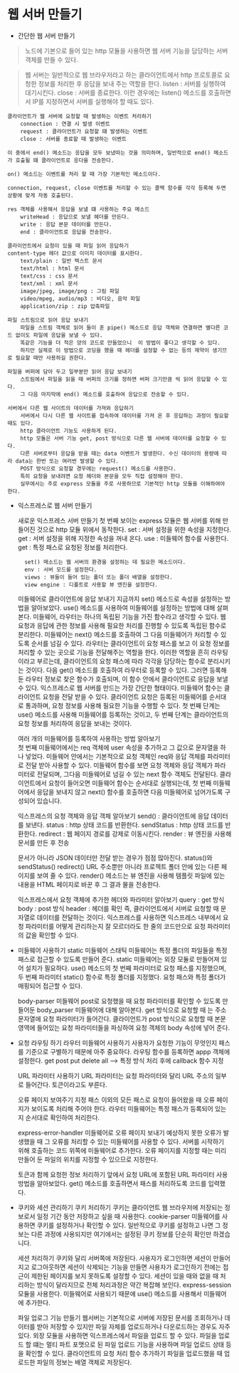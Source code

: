 # 웹 서버 만들기
- 간단한 웹 서버 만들기
>    노드에 기본으로 들어 있는 http 모듈을 사용하면 웹 서버 기능을 담당하는 서버 객체를 만들 수 있다.

>    웹 서버는 일반적으로 웹 브라우저라고 하는 클라이언트에서 http 프로토콜로 요청한 정보를 처리한 후 응답을 보내 주는 역할을 한다.
        listen : 서버를 실행하여 대기시킨다.
        close : 서버를 종료한다.
    이런 경우에는 listen() 메소드를 호출하면서 IP를 지정하면서 서버를 실행해야 할 때도 있다.
    
    클라이언트가 웹 서버에 요청할 때 발생하는 이벤트 처리하기
        connection : 연결 시 발생 이벤트
        request : 클라이언트가 요청할 떄 발생하는 이벤트
        close : 서버를 종료할 때 발생하는 이벤트
    
    이 중에서 end() 메소드는 응답을 모두 보냈따는 것을 의미하며, 일반적으로 end() 메소드가 호출될 떄 클라이언트로 응다을 전송한다.

    on() 메소드는 이벤트를 처리 할 때 가장 기본적인 메소드이다.

    connection, request, close 이벤트를 처리할 수 있는 콜백 함수를 각각 등록해 두면 상황에 맞게 자동 호출된다.

    res 객체를 사용해서 응답을 보낼 떄 사용하는 주요 메소드
        writeHead : 응답으로 보낼 헤더를 만든다.
        write : 응답 본문 데이터를 만든다.
        end : 클라이언트로 응답을 전송한다.

    클라이언트에서 요청이 있을 때 파일 읽어 응답하기
    content-type 헤더 값으로 이미지 데이터를 표시한다.
        text/plain : 일반 텍스트 문서
        text/html : html 문서
        text/css : css 문서
        text/xml : xml 문서
        image/jpeg, image/png : 그림 파일 
        video/mpeg, audio/mp3 : 비디오, 음악 파일
        application/zip : zip 압축파일
    
    파일 스트림으로 읽어 응답 보내기
        파일을 스트림 객체로 읽어 들이 훈 pipe() 메소드로 응답 객체와 연결하면 별다른 코드 없이도 파일에 응답을 보낼 수 있다.
        똑같은 기능을 더 적은 양의 코드로 만들었으니  이 방법이 좋다고 생각할 수 있다.
        하지만 실제로 이 방법으로 코딩을 했을 때 헤더를 설정할 수 없는 등의 제약이 생기므로 필요할 때만 사용하길 권한다.

    파일을 버퍼에 담아 두고 일부분만 읽어 응답 보내기
        스트림에서 파일을 읽을 때 버퍼의 크기를 정하면 버퍼 크기만큼 씩 읽어 응답할 수 있다.
        그 다음 마지막에 end() 메소드를 호출하여 응답으로 전송할 수 있다.

    서버에서 다른 웹 사이트의 데이터를 가져와 응답하기
        서버에서 다시 다른 웹 사이트를 접속하여 데이터를 가져 온 후 응답하는 과정이 필요할 때도 있다.
        http 클라이언트 기능도 사용하게 된다.
        http 모듈은 서버 기능 get, post 방식으로 다른 웹 서버에 데이터를 요청할 수 있다.
        다른 서버로부터 응답을 받을 때는 data 이벤트가 발생한다. 수신 데이터의 용량에 따라 data는 한번 또는 여러번 발생할 수 있다.
        POST 방식으로 요청할 경우에는 request() 메소드를 사용한다.
        특히 요청을 보내려면 요청 헤더와 본문을 모두 직접 설정해야 한다.
        실무에서는 주로 express 모듈을 주로 사용하므로 기본적인 http 모듈을 이해하여야 한다.

- 익스프레스로 웹 서버 만들기

    새로운 익스프레스 서버 만들기
        첫 번째 보이는 express 모듈은 웹 서버를 위해 만들어진 것으로 http 모듈 위에서 동작한다.
        set : 서버 설정을 위한 속성을 지정한다.
        get : 서버 설정을 위해 지정한 속성을 꺼내 온다.
        use : 미들웨어 함수를 사용한다.
        get : 특정 패스로 요청된 정보를 처리한다.        

        set() 메소드는 웹 서버의 환경을 설정하는 데 필요한 메소드이다.
        env : 서버 모드를 설정한다.
        views : 뷰들이 들어 있는 폴더 또는 폴더 배열을 설정한다.
        view engine : 디폴트로 사용할 뷰 엔진을 설정한다.

    미들웨어로 클라이언트에 응답 보내기
        지금까지 set() 메소드로 속성을 설정하는 방법을 알아보았다.
        use() 메소드를 사용하여 미들웨어를 설정하는 방법에 대해 살펴본다.
        미들웨어, 라우터는 하나의 독립된 기능을 가진 함수라고 생각할 수 있다.
        웹 요청과 응답에 관한 정보를 사용해 필요한 처리를 진행할 수 있도록 독립된 함수로 분리한다.
        미들웨어는 next() 메소드를 호출하여 그 다음 미들웨어가 처리할 수 있도록 순서를 넘길 수 있다.
        라우터는 클라이언트이 요청 패스를 보고 이 요청 정보를 처리할 수 있는 곳으로 기능을 전달해주는 역할을 한다.
        이러한 역할을 흔히 라우팅이라고 부르는데, 클라이언트의 요청 패스에 따라 각각을 담당하는 함수로 분리시키는 것이다.
        다음 get() 메소드를 호출하여 라우터로 등록할 수 있다. 
        그러면 등록해 둔 라우터 정보로 찾은 함수가 호출되며, 이 함수 안에서 클라이언트로 응답을 보낼 수 있다.
        익스프레스로 웹 서버를 만드는 가장 간단한 형태이다.
        미들웨어 함수는 클라이언트 요청을 전달 받을 수 있다.
        클라이언트 요청은 등록된 미들웨어를 순서대로 통과하며, 요청 정보를 사용해 필요한 기능을 수행할 수 있다.
        첫 번째 단계는 use() 메소드를 사용해 미들웨어를 등록하는 것이고, 두 번째 단계는 클라이언트의 요청 정보를 처리하여 응답을 보내는 것이다.

    여러 개의 미들웨어를 등록하여 사용하는 방법 알아보기    
        첫 번째 미들웨어에서는 req 객체에 user 속성을 추가하고 그 값으로 문자열을 하나 넣었다.
        미들웨어 안에서는 기본적으로 요청 객체인 req와 응답 객체를 파라미터로 전달 받아 사용할 수 있다.
        미들웨어 함수를 보면 요청 객체와 응답 객체가 파라미터로 전달되며, 그다음 미들웨어로 넘길 수 있는 next 함수 객체도 전달된다.
        클라이언트에서 요청이 들어오면 미들웨어 함수는 순서대로 실행되는데, 첫 번째 미들웨어에서 응답을 보내지 않고 next() 함수를 호출하면 다음 미들웨어로 넘어가도록 구성되어 있습니다.
    
    익스프레스의 요청 객체와 응답 객체 알아보기
        send() : 클라이언트에 응답 데이터를 보낸다.
        status : http 상태 코드를 반환한다.
        sendStatus : http 상태 코드를 반환한다.
        redirect : 웹 페이지 경로를 강제로 이동시킨다.
        render : 뷰 엔진을 사용해 문서를 만든 후 전송
    
    문서가 아니라 JSON 데이터만 전달 받는 경우가 점점 많아진다.
        status()와 sendStatus()
        redirect()
        URL 주소뿐만 아니라 프로젝트 폴더 안에 있는 다른 페이지를 보여 줄 수 있다.
        render() 메소드는 뷰 엔진을 사용해 템플릿 파일에 있는 내용을 HTML 페이지로 바꾼 후 그 결과 물을 전송한다.
    
    익스프레스에서 요청 객체에 추가한 헤더와 파라미터 알아보기
        query : get 방식
        body : post 방식
        header : 헤더를 확인
        즉, 클라이언트에서 서버로 요청할 때 문자열로 데이터를 전달하는 것이다.
        익스프레스를 사용하면 익스프레스 내부에서 요청 파라미터를 어떻게 관리하는지 잘 모르더라도 한 줄의 코드만으로 요청 파라미터의 값을 확인할 수 있다.

- 미들웨어 사용하기
    static 미들웨어 
        스태틱 미들웨어는 특정 폴더의 파일들을 특정 패스로 접근할 수 있도록 만들어 준다.
        static 미들웨어는 외장 모듈로 만들어져 있어 설치가 필요하다.
        use() 메소드의 첫 번째 파라미터로 요청 패스를 지정했으며, 두 번째 파라미터 static() 함수로 특정 폴더를 지정했다.
        요청 패스와 특정 폴더가 매핑되어 접근할 수 있다.
    
    body-parser 미들웨어
        post로 요청했을 때 요청 파라미터를 확인할 수 있도록 만들어둔 body_parser 미들웨어에 대해 알아본다. 
        get 방식으로 요청할 때 는 주소 문자열에 요청 파라미터가 들어간다.
        클라이언트가 post 방식으로 요청할 때 본문 영역에 들어있는 요청 파라미터들을 파싱하여 요청 객체의 body 속성에 넣어 준다.

- 요청 라우팅 하기
    라우터 미들웨어 사용하기
        사용자가 요청한 기능이 무엇인지 패스를 기준으로 구별하기 때문에 아주 중요하다.
        라우팅 함수를 등록하면 appp 객체에 설정한다.
        get
        post
        put
        delete
        all
            --> 특정 방식 처리 후에 callback 함수 지정

    URL 파라미터 사용하기
        URL 파라미터는 요청 파라미터와 달리 URL 주소의 일부로 들어간다.
        토큰이라고도 부른다.
    
    오류 페이지 보여주기
        지정 패스 이외의 모든 패스로 요청이 들어왔을 때 오류 페이지가 보이도록 처리해 주어야 한다.
        라우터 미들웨어는 특정 패스가 등록되어 있는지 순서대로 확인하여 처리한다.
    
    express-error-handler 미들웨어로 오류 페이지 보내기
        예상하지 못한 오류가 발생했을 때 그 오류를 처리할 수 있는 미들웨어를 사용할 수 있다.
        서버를 시작하기 위해 호출하는 코드 위쪽에 미들웨어로 추가한다.
        오류 페이지를 지정할 때는 미리 만들어 둔 파일의 위치를 지정할 수 있으므로 지정한다.
    
    토큰과 함께 요청한 정보 처리하기
        앞에서 요청 URL에 포함된 URL 파라미터 사용 방법을 알아보았다.
        get() 메소드를 호출하면서 패스를 처리하도록 코드를 입력했다.
    
- 쿠키와 세션 관리하기
    쿠키 처리하기
        쿠키는 클라이언트 웹 브라우저에 저장되는 정보로서 일정 기간 동안 저장하고 싶을 때 사용한다.
        cookie-parser 미들웨어를 사용하면 쿠키를 설정하거나 확인할 수 있다.
        일반적으로 쿠키를 설정하고 나면 그 정보는 다른 과정에 사용되지만 여기에서는 설정된 쿠키 정보를 단순히 확인만 하겠습니다.
    
    세션 처리하기
        쿠키와 달리 서버쪽에 저장된다.
        사용자가 로그인하면 세션이 만들어지고 로그아웃하면 세션이 삭제되는 기능을 만들면 사용자가 로그인하기 전에는 접근이 제한된 페이지를 보지 못하도록 설정할 수 있다.
        세션이 있을 때와 없을 때 처리하는 방식이 달라지므로 전체 처리과정은 약간 복잡해 보인다.
        express-session 모듈을 사용한다.
        미들웨어로 사용되기 때문에 use() 메소드를 사용해서 미들웨어에 추가한다.

    파일 업로그 기능 만들기
        웹서버는 기본적으로 서버에 저장된 문서를 조회하거나 데이터를 받아 저장할 수 있지만 파일 자체를 업로드하거나 다운로드하는 경우도 자주 있다.
        외장 모듈을 사용하면 익스프레스에서 파일을 업로드 할 수 있다.
        파일을 업로드 할 떄는 멀티 파트 포맷으로 된 파일 업로드 기능을 사용하며 파일 업로드 상태 등을 확인할 수 있다.
        클라이언트의 요청 처리 함수 추가하기
        파일을 업로드했을 때 업로드한 파일의 정보는 배열 객체로 저장된다.        
